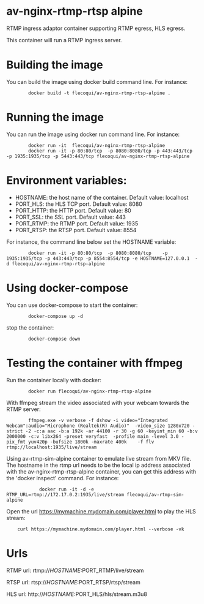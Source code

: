 # av-nginx-rtmp-rtsp alpine
RTMP ingress adaptor container supporting RTMP egress, HLS egress.

This container will run a RTMP ingress server.

# Building the image
You can build the image using docker build command line.
For instance:

            docker build -t flecoqui/av-nginx-rtmp-rtsp-alpine .


# Running the image
You can run the image using docker run command line.
For instance:

            docker run -it  flecoqui/av-nginx-rtmp-rtsp-alpine 
            docker run -it -p 80:80/tcp  -p 8080:8080/tcp -p 443:443/tcp    -p 1935:1935/tcp -p 5443:443/tcp flecoqui/av-nginx-rtmp-rtsp-alpine 


# Environment variables:

- HOSTNAME: the host name of the container. Default value: localhost
- PORT_HLS: the HLS TCP port. Default value: 8080
- PORT_HTTP: the HTTP port. Default value: 80
- PORT_SSL: the SSL port. Default value: 443
- PORT_RTMP: the RTMP port. Default value: 1935
- PORT_RTSP: the RTSP port. Default value: 8554

For instance, the command line below set the HOSTNAME variable:

            docker run -it -p 80:80/tcp  -p 8080:8080/tcp    -p 1935:1935/tcp -p 443:443/tcp -p 8554:8554/tcp -e HOSTNAME=127.0.0.1  -d flecoqui/av-nginx-rtmp-rtsp-alpine

# Using docker-compose
You can use docker-compose to start the container:

            docker-compose up -d

stop the container:

            docker-compose down


# Testing the container with ffmpeg
Run the container locally with docker:

            docker run flecoqui/av-nginx-rtmp-rtsp-alpine

With ffmpeg stream the video associated with your webcam towards the RTMP server:

            ffmpeg.exe -v verbose -f dshow -i video="Integrated Webcam":audio="Microphone (Realtek(R) Audio)"  -video_size 1280x720 -strict -2 -c:a aac -b:a 192k -ar 44100 -r 30 -g 60 -keyint_min 60 -b:v 2000000 -c:v libx264 -preset veryfast  -profile main -level 3.0 -pix_fmt yuv420p -bufsize 1800k -maxrate 400k    -f flv rtmp://localhost:1935/live/stream

Using av-rtmp-sim-alpine container to emulate live stream from MKV file. The hostname in the rtmp url needs to be the local ip address associated with the av-nginx-rtmp-rtsp-alpine container, you can get this address with the 'docker inspect' command. For instance:


                docker run -it -d -e RTMP_URL=rtmp://172.17.0.2:1935/live/stream flecoqui/av-rtmp-sim-alpine


Open the url https://mymachine.mydomain.com/player.html to play the HLS stream:

        curl https://mymachine.mydomain.com/player.html --verbose -vk


# Urls

RTMP url:
rtmp://$HOSTNAME:$PORT_RTMP/live/stream 

RTSP url:
rtsp://$HOSTNAME:$PORT_RTSP/rtsp/stream   

HLS url:
http://$HOSTNAME:$PORT_HLS/hls/stream.m3u8

